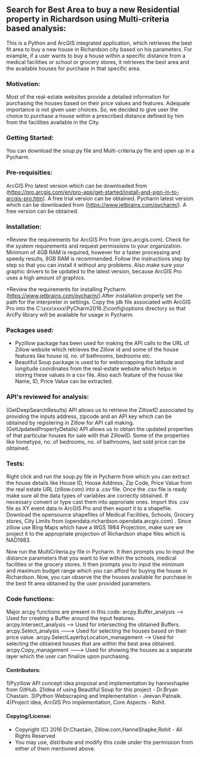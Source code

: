 ## Search for Best Area to buy a new Residential property in Richardson using Multi-criteria based analysis:
This is a Python and ArcGIS integrated application, which retrieves the best fit area to buy a new house in Richardson city based on his parameters. For example, if a user wants to buy a house within a specific distance from a medical facilities or school or grocery stores, it retrieves the best area and the available houses for purchase in that specific area.

### Motivation:
Most of the real-estate websites provide a detailed information for purchasing the houses based on their price values and features. Adequate importance is not given user choices. So, we decided to give user the choice to purchase a house within a prescribed distance defined by him from the facilities available in the City.

### Getting Started:
You can download the soup.py file and Multi-criteria.py file and open up in a Pycharm.

### Pre-requisities:
ArcGIS Pro latest version which can be downloaded from (https://pro.arcgis.com/en/pro-app/get-started/install-and-sign-in-to-arcgis-pro.htm). A free trial version can be obtained.
Pycharm latest version which can be downloaded from (https://www.jetbrains.com/pycharm/). A free version can be obtained.

### Installation:
*Review the requirements for ArcGIS Pro from (pro.arcgis.com). Check for the system requirements and request permissions to your organization. Minimum of 4GB RAM is required, however for a faster processing and speedy results, 8GB RAM is recommended. Follow the instructions step by step so that you can install it without any problems. Also make sure your graphic drivers to be updated to the latest version, because ArcGIS Pro uses a high amount of graphics.

*Review the requirements for installing Pycharm (https://www.jetbrains.com/pycharm/).After installation properly set the path for the interpreter in settings. Copy the jdk file associated with ArcGIS Pro into the C:\xxx\xxxx\PyCharm2016.2\config\options directory so that ArcPy library will be available for usage in Pycharm.

### Packages used:
* Pyzillow package has been used for making the API calls to the URL of Zillow website which retrieves the Zillow id and some of the house features like house id, no. of bathrooms, bedrooms etc.
* Beautiful Soup package is used to for webscrapping the latitude and longitude coordinates from the real-estate website which helps in storing these values in a csv file. Also each feature of the house like Name, ID, Price Value can be extracted.

### API's reviewed for analysis:
(GetDeepSearchResults) API allows us to retrieve the ZillowID associated by providing the inputs address, zipcode and an API key which can be obtained by registering in Zillow for API call making.
(GetUpdatedPropertyDetails) API allows us to obtain the updated properties of that particular houses for sale with that ZillowID. Some of the properties like hometype, no. of bedrooms, no. of bathrooms, last sold price can be obtained.

### Tests:
Right click and run the soup.py file in Pycharm from which you can extract the house details like House ID, House Address, Zip Code, Price Value from the real estate URL (zillow.com) into a .csv file. Once the .csv file is ready make sure all the data types of variables are correctly obtained. If necessary convert or type cast them into approriate ones. Import this .csv file as XY event data in ArcGIS Pro and then export it to a shapefile. Download the opensource shapefiles of Medical Facilities, Schools, Grocery stores, City Limits from (opendata.richardson.opendata.arcgis.com) . Since zillow use Bing Maps which have a WGS 1984 Projection, make sure we project it to the appropriate projection of Richardson shape files which is NAD1983. 

Now run the MultiCriteria.py file in Pycharm. It then prompts you to input the distance parameters that you want to live within the schools, medical facilities or the grocery stores. It then prompts you to input the minimum and maximum budget range which you can afford for buying the house in Richardson. Now, you can observe the  the houses available for purchase in the best fit area obtained by the user provided parameters.

### Code functions:
Major arcpy functions are present in this code:
arcpy.Buffer_analysis --> Used for creating a Buffer around the input features.
arcpy.Intersect_analysis --> Used for intersecting the obtained Buffers.
arcpy.Select_analysis ---> Used for selecting the houses based on their price value.
arcpy.SelectLayerbyLocation_management --> Used for selecting the obtained houses that are within the best area obtained.
arcpy.Copy_management ---> Used for showing the houses as a separate layer which the user can finalize upon purchasing.


#### Contributors:
1)Pyzillow API concept idea proposal and implementation by hanneshapke from GitHub.
2)Idea of using Beautiful Soup for this project - Dr.Bryan Chastain.
3)Python Webscraping and Implementation - Jeevan Patnaik.
4)Project idea, ArcGIS Pro implementation, Core Aspects - Rohit.

#### Copying/License:
 * Copyright (C) 2016 Dr.Chastain, Zillow.com,HanneShapke,Rohit - All Rights Reserved
 * You may use, distribute and modify this code under the permission from either of them mentioned above. 



